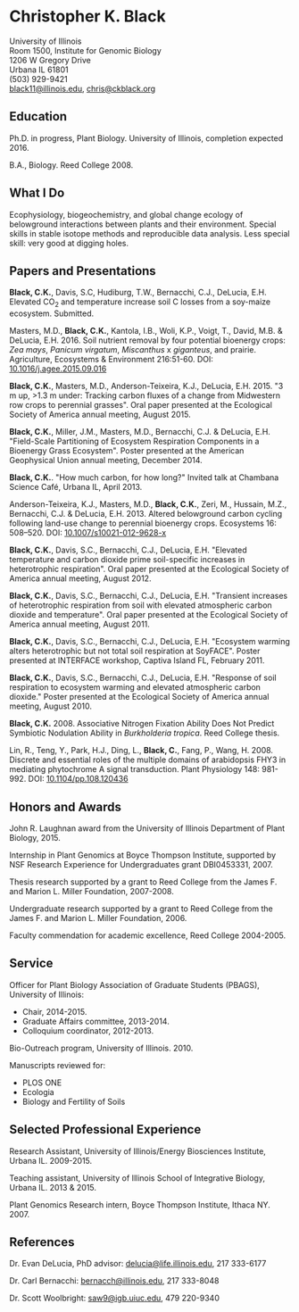 
# Christopher K. Black

University of Illinois  
Room 1500, Institute for Genomic Biology  
1206 W Gregory Drive  
Urbana IL 61801  
(503) 929-9421  
black11@illinois.edu, chris@ckblack.org

## Education
Ph.D. in progress, Plant Biology. University of Illinois, completion expected 2016.

B.A., Biology. Reed College 2008.

## What I Do
Ecophysiology, biogeochemistry, and global change ecology of belowground interactions between plants and their environment. Special skills in stable isotope methods and reproducible data analysis. Less special skill: very good at digging holes.

## Papers and Presentations

**Black, C.K.**, Davis, S.C, Hudiburg, T.W., Bernacchi, C.J., DeLucia, E.H. Elevated CO<sub>2</sub> and temperature increase soil C losses from a soy-maize ecosystem. Submitted.

Masters, M.D., **Black, C.K.**, Kantola, I.B., Woli, K.P., Voigt, T., David, M.B. & DeLucia, E.H. 2016. Soil nutrient removal by four potential bioenergy crops: *Zea mays*, *Panicum virgatum*, *Miscanthus* x *giganteus*, and prairie. Agriculture, Ecosystems & Environment 216:51-60. DOI: [10.1016/j.agee.2015.09.016](http://dx.doi.org/10.1016/j.agee.2015.09.016)

**Black, C.K.**, Masters, M.D., Anderson-Teixeira, K.J., DeLucia, E.H. 2015. "3 m up, >1.3 m under: Tracking carbon fluxes of a change from Midwestern row crops to perennial grasses". Oral paper presented at the Ecological Society of America annual meeting, August 2015.

**Black, C.K.**, Miller, J.M., Masters, M.D., Bernacchi, C.J. & DeLucia, E.H. "Field-Scale Partitioning of Ecosystem Respiration Components in a Bioenergy Grass Ecosystem". Poster presented at the American Geophysical Union annual meeting, December 2014.

**Black, C.K.**. "How much carbon, for how long?" Invited talk at Chambana Science Café, Urbana IL, April 2013.

Anderson-Teixeira, K.J., Masters, M.D., **Black, C.K.**, Zeri, M., Hussain, M.Z., Bernacchi, C.J. & DeLucia, E.H. 2013. Altered belowground carbon cycling following land-use change to perennial bioenergy crops. Ecosystems 16: 508–520. DOI: [10.1007/s10021-012-9628-x](http://dx.doi.org/10.1007/s10021-012-9628-x)

**Black, C.K.**, Davis, S.C., Bernacchi, C.J., DeLucia, E.H. "Elevated temperature and carbon dioxide prime soil-specific increases in heterotrophic respiration". Oral paper presented at the Ecological Society of America annual meeting, August 2012.

**Black, C.K.**, Davis, S.C., Bernacchi, C.J., DeLucia, E.H. "Transient increases of heterotrophic respiration from soil with elevated atmospheric carbon dioxide and temperature". Oral paper presented at the Ecological Society of America annual meeting, August 2011.

**Black, C.K.**, Davis, S.C., Bernacchi, C.J., DeLucia, E.H. "Ecosystem warming alters heterotrophic but not total soil respiration at SoyFACE". Poster presented at INTERFACE workshop, Captiva Island FL, February 2011.

**Black, C.K.**, Davis, S.C., Bernacchi, C.J., DeLucia, E.H. "Response of soil respiration to ecosystem warming and elevated atmospheric carbon dioxide." Poster presented at the Ecological Society of America annual meeting, August 2010.

**Black, C.K.** 2008. Associative Nitrogen Fixation Ability Does Not Predict Symbiotic Nodulation Ability in *Burkholderia tropica*. Reed College thesis.

Lin, R., Teng, Y., Park, H.J., Ding, L., **Black, C.**, Fang, P., Wang, H. 2008. Discrete and essential roles of the multiple domains of arabidopsis FHY3 in mediating phytochrome A signal transduction. Plant Physiology 148: 981-992. DOI: [10.1104/pp.108.120436](http://dx.doi.org/10.1104/pp.108.120436)


## Honors and Awards

John R. Laughnan award from the University of Illinois Department of Plant Biology, 2015.

Internship in Plant Genomics at Boyce Thompson Institute, supported by NSF Research Experience for Undergraduates grant DBI0453331, 2007. 

Thesis research supported by a grant to Reed College from the James F. and Marion L. Miller Foundation, 2007-2008.

Undergraduate research supported by a grant to Reed College from the James F. and Marion L. Miller Foundation, 2006.

Faculty commendation for academic excellence, Reed College 2004-2005.

## Service

Officer for Plant Biology Association of Graduate Students (PBAGS), University of Illinois:

* Chair, 2014-2015.
* Graduate Affairs committee, 2013-2014.
* Colloquium coordinator, 2012-2013.

Bio-Outreach program, University of Illinois. 2010.

Manuscripts reviewed for:

* PLOS ONE 
* Ecologia
* Biology and Fertility of Soils

## Selected Professional Experience

Research Assistant, University of Illinois/Energy Biosciences Institute, Urbana IL. 2009-2015.

Teaching assistant, University of Illinois School of Integrative Biology, Urbana IL. 2013 & 2015. 

Plant Genomics Research intern, Boyce Thompson Institute, Ithaca NY. 2007.

## References

Dr. Evan DeLucia, PhD advisor: delucia@life.illinois.edu, 217 333-6177

Dr. Carl Bernacchi: bernacch@illinois.edu, 217 333-8048

Dr. Scott Woolbright: saw9@igb.uiuc.edu, 479 220-9340
